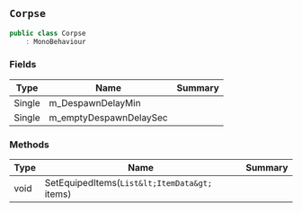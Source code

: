 ## `Corpse`

```csharp
public class Corpse
    : MonoBehaviour

```

### Fields

| Type | Name | Summary | 
| --- | --- | --- | 
| Single | m_DespawnDelayMin |  | 
| Single | m_emptyDespawnDelaySec |  | 


### Methods

| Type | Name | Summary | 
| --- | --- | --- | 
| void | SetEquipedItems(`List&lt;ItemData&gt;` items) |  | 


